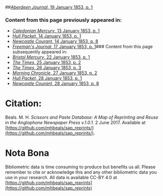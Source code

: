 ##[*Aberdeen Journal*, 19 January 1853, p. 1](https://mhbeals.github.io/sap_html/Aberdeen-Journal/Aberdeen-Journal-19-January-1853-p-1)

### Content from this page previously appeared in:
+ [*Caledonian Mercury*, 13 January 1853, p. 1](https://mhbeals.github.io/sap_html/Caledonian-Mercury/Caledonian-Mercury-13-January-1853-p-1)
+ [*Hull Packet*, 14 January 1853, p. 1](https://mhbeals.github.io/sap_html/Hull-Packet/Hull-Packet-14-January-1853-p-1)
+ [*Newcastle Courant*, 14 January 1853, p. 8](https://mhbeals.github.io/sap_html/Newcastle-Courant/Newcastle-Courant-14-January-1853-p-8)
+ [*Freeman's Journal*, 17 January 1853, p. 1](https://mhbeals.github.io/sap_html/Freeman's-Journal/Freeman's-Journal-17-January-1853-p-1)### Content from this page subsequently appeared in:
+ [*Bristol Mercury*, 22 January 1853, p. 1](https://mhbeals.github.io/sap_html/Bristol-Mercury/Bristol-Mercury-22-January-1853-p-1)
+ [*The Times*, 25 January 1853, p. 2](https://mhbeals.github.io/sap_html/The-Times/The-Times-25-January-1853-p-2)
+ [*The Times*, 26 January 1853, p. 3](https://mhbeals.github.io/sap_html/The-Times/The-Times-26-January-1853-p-3)
+ [*Morning Chronicle*, 27 January 1853, p. 2](https://mhbeals.github.io/sap_html/Morning-Chronicle/Morning-Chronicle-27-January-1853-p-2)
+ [*Hull Packet*, 28 January 1853, p. 1](https://mhbeals.github.io/sap_html/Hull-Packet/Hull-Packet-28-January-1853-p-1)
+ [*Newcastle Courant*, 28 January 1853, p. 8](https://mhbeals.github.io/sap_html/Newcastle-Courant/Newcastle-Courant-28-January-1853-p-8)
                    
# Citation: 

Beals. M. H. *Scissors and Paste Database: A Map of Reprinting and Reuse in the Anglophone Newspaper Press v.1.0.1.* 2 June 2017. Available at [https://github.com/mhbeals/sap_reprints/](https://github.com/mhbeals/sap_reprints/). 
                    
# Nota Bona

Bibliometric data is time consuming to produce but benefits us all. Please remember to cite or acknowledge this and any other bibliometric data you use in your research. All data is available CC-BY 4.0 at [https://github.com/mhbeals/sap_reprints](https://github.com/mhbeals/sap_reprints)
